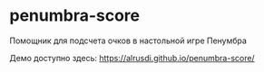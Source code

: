 # penumbra-score
Помощник для подсчета очков в настольной игре Пенумбра

Демо доступно здесь: https://alrusdi.github.io/penumbra-score/
